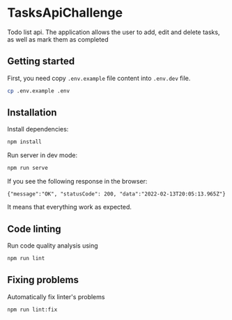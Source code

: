 # TasksApiChallenge

Todo list api. The application allows the user to add, edit and delete tasks, as well as mark them as completed
## Getting started

First, you need copy `.env.example` file content into `.env.dev` file.

```sh
cp .env.example .env
```

## Installation

Install dependencies:

```sh
npm install
```

Run server in dev mode:

```sh
npm run serve
```

If you see the following response in the browser:

```
{"message":"OK", "statusCode": 200, "data":"2022-02-13T20:05:13.965Z"}
```

It means that everything work as expected.

## Code linting

Run code quality analysis using

```sh
npm run lint
```

## Fixing problems

Automatically fix linter's problems

```sh
npm run lint:fix
```
